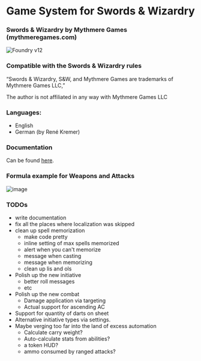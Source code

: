 # Game System for Swords & Wizardry 
### Swords & Wizardry by Mythmere Games (mythmeregames.com)
![Foundry v12](https://img.shields.io/badge/foundry-v12-green)

### Compatible with the Swords & Wizardry rules

“Swords & Wizardry, S&W, and Mythmere Games are trademarks of Mythmere Games LLC,”

The author is not affiliated in any way with Mythmere Games LLC

### Languages: 

 - English
 - German (by René Kremer)
 
### Documentation
Can be found [here](documentation.md).

### Formula example for Weapons and Attacks
![image](https://github.com/tomski80/swords-wizardry/assets/26262858/a6f5727b-ae8c-4ce8-8039-d2f9d2e46eae)

### TODOs

- write documentation
- fix all the places where localization was skipped
- clean up spell memorization
  - make code pretty
  - inline setting of max spells memorized
  - alert when you can't memorize
  - message when casting
  - message when memorizing
  - clean up lis and ols
- Polish up the new initiative
  - better roll messages
  - etc
- Polish up the new combat
  - Damage application via targeting
  - Actual support for ascending AC
- Support for quantity of darts on sheet
- Alternative initiative types via settings.
- Maybe verging too far into the land of excess automation
  - Calculate carry weight?
  - Auto-calculate stats from abilities?
  - a token HUD?
  - ammo consumed by ranged attacks?

